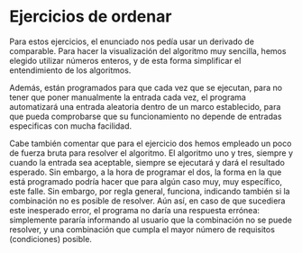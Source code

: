 # Ejercicios de ordenar  
Para estos ejercicios, el enunciado nos pedía usar un derivado de comparable. Para hacer la visualización del algoritmo muy sencilla, hemos elegido utilizar números enteros, y de esta forma simplificar el entendimiento de los algoritmos.  

Además, están programados para que cada vez que se ejecutan, para no tener que poner manualmente la entrada cada vez, el programa automatizará una entrada aleatoria dentro de un marco establecido, para que pueda comprobarse que su funcionamiento no depende de entradas especificas con mucha facilidad.  

Cabe también comentar que para el ejercicio dos hemos empleado un poco de fuerza bruta para resolver el algoritmo. El algoritmo uno y tres, siempre y cuando la entrada sea aceptable, siempre se ejecutará y dará el resultado esperado. Sin embargo, a la hora de programar el dos, la forma en la que está programado podría hacer que para algún caso muy, muy específico, este falle. Sin embargo, por regla general, funciona, indicando también si la combinación no es posible de resolver. Aún así, en caso de que sucediera este inesperado error, el programa no daría una respuesta errónea: simplemente pararía informando al usuario que la combinación no se puede resolver, y una combinación que cumpla el mayor número de requisitos (condiciones) posible.